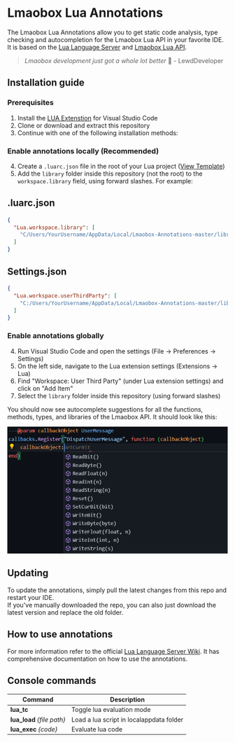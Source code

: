 # Lmaobox Lua Annotations

The Lmaobox Lua Annotations allow you to get static code analysis, type checking and autocompletion for the Lmaobox Lua API in your favorite IDE. It is based on the [Lua Language Server](https://github.com/luals/lua-language-server) and [Lmaobox Lua API](https://lmaobox.net/lua/).

> _Lmaobox development just got a whole lot better_ 🧠 - LewdDeveloper

## Installation guide

### Prerequisites

1. Install the [LUA Extenstion](https://marketplace.visualstudio.com/items?itemName=sumneko.lua) for Visual Studio Code
2. Clone or download and extract this repository
3. Continue with one of the following installation methods:

### Enable annotations locally (Recommended)

4. Create a `.luarc.json` file in the root of your Lua project ([View Template](https://gist.github.com/lnx00/cdc17a6b6c4de799d4dbf2745ad19ba9))
5. Add the `library` folder inside this repository (not the root) to the `workspace.library` field, using forward slashes. For example:

## .luarc.json

```json
{
  "Lua.workspace.library": [
    "C/Users/YourUsername/AppData/Local/Lmaobox-Annotations-master/library"
  ]
}
```

## Settings.json

```json
{
  "Lua.workspace.userThirdParty": [
    "C:/Users/YourUsername/AppData/Local/Lmaobox-Annotations-master/library"
  ]
}
```

### Enable annotations globally

4. Run Visual Studio Code and open the settings (File -> Preferences -> Settings)
5. On the left side, navigate to the Lua extension settings (Extensions -> Lua)
6. Find "Workspace: User Third Party" (under Lua extension settings) and click on "Add Item"
7. Select the `library` folder inside this repository (using forward slashes)

You should now see autocomplete suggestions for all the functions, methods, types, and libraries of the Lmaobox API. It should look like this:

![Preview](.github/images/AC_Preview.png)

## Updating

To update the annotations, simply pull the latest changes from this repo and restart your IDE.\
If you've manually downloaded the repo, you can also just download the latest version and replace the old folder.

## How to use annotations

For more information refer to the official [Lua Language Server Wiki](https://luals.github.io/).
It has comprehensive documentation on how to use the annotations.

## Console commands

| Command                    | Description                              |
| -------------------------- | ---------------------------------------- |
| **lua_tc**                 | Toggle lua evaluation mode               |
| **lua_load** _{file path}_ | Load a lua script in localappdata folder |
| **lua_exec** _{code}_      | Evaluate lua code                        |

```

```
